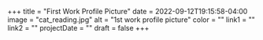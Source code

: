 +++
title = "First Work Profile Picture"
date = 2022-09-12T19:15:58-04:00
image = "cat_reading.jpg"
alt = "1st work profile picture"
color = ""
link1 = ""
link2 = ""
projectDate = ""
draft = false
+++
